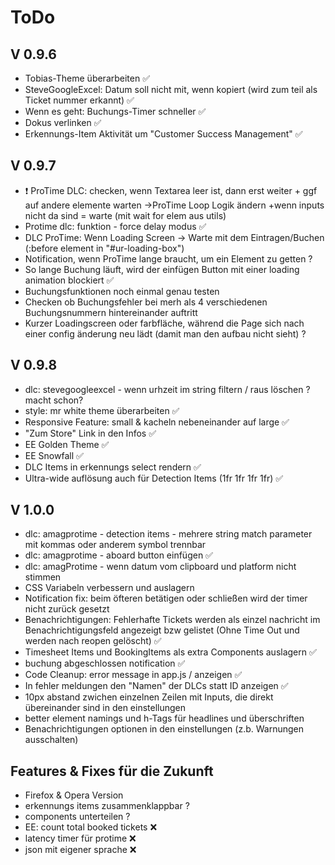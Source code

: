 # ToDo

## V 0.9.6
 - Tobias-Theme überarbeiten ✅
 - SteveGoogleExcel: Datum soll nicht mit, wenn kopiert (wird zum teil als Ticket nummer erkannt) ✅
 - Wenn es geht: Buchungs-Timer schneller ✅
 - Dokus verlinken ✅
 - Erkennungs-Item Aktivität um "Customer Success Management" ✅

## V 0.9.7
 - ❗️ ProTime DLC: checken, wenn Textarea leer ist, dann erst weiter + ggf auf andere elemente warten ->ProTime Loop Logik ändern
        +wenn inputs nicht da sind = warte (mit wait for elem aus utils)
 - Protime dlc: funktion - force delay modus ✅
 - DLC ProTime: Wenn Loading Screen -> Warte mit dem Eintragen/Buchen (:before element in "#ur-loading-box")
 - Notification, wenn ProTime lange braucht, um ein Element zu getten ?
 - So lange Buchung läuft, wird der einfügen Button mit einer loading animation blockiert ✅
 - Buchungsfunktionen noch einmal genau testen
 - Checken ob Buchungsfehler bei merh als 4 verschiedenen Buchungsnummern hintereinander auftritt
 - Kurzer Loadingscreen oder farbfläche, während die Page sich nach einer config änderung neu lädt (damit man den aufbau nicht sieht) ?

 
## V 0.9.8
 - dlc: stevegoogleexcel - wenn urhzeit im string filtern / raus löschen ? macht schon?
 - style: mr white theme überarbeiten ✅
 - Responsive Feature: small & kacheln nebeneinander auf large ✅
 - "Zum Store" Link in den Infos ✅
 - EE Golden Theme ✅
 - EE Snowfall ✅
 - DLC Items in erkennungs select rendern ✅
 - Ultra-wide auflösung auch für Detection Items (1fr 1fr 1fr 1fr) ✅
 
## V 1.0.0

 - dlc: amagprotime - detection items - mehrere string match parameter mit kommas oder anderem symbol trennbar
 - dlc: amagprotime - aboard button einfügen  ✅
 - dlc: amagProtime - wenn datum vom clipboard und platform nicht stimmen
 - CSS Variabeln verbessern und auslagern
 - Notification fix: beim öfteren betätigen oder schließen wird der timer nicht zurück gesetzt
 - Benachrichtigungen: Fehlerhafte Tickets werden als einzel nachricht im Benachrichtigungsfeld angezeigt bzw gelistet (Ohne Time Out und werden nach reopen gelöscht) ✅
 - Timesheet Items und BookingItems als extra Components auslagern ✅
 - buchung abgeschlossen notification ✅
 - Code Cleanup: error message in app.js / anzeigen ✅
 - In fehler meldungen den "Namen" der DLCs statt ID anzeigen ✅
 - 10px abstand zwichen einzelnen Zeilen mit Inputs, die direkt übereinander sind in den einstellungen
 - better element namings und h-Tags für headlines und überschriften
 - Benachrichtigungen optionen in den einstellungen (z.b. Warnungen ausschalten)
 
 
 ## Features & Fixes für die Zukunft

 - Firefox & Opera Version
 - erkennungs items zusammenklappbar ?
 - components unterteilen ?
 - EE: count total booked tickets ❌
 - latency timer für protime ❌
 - json mit eigener sprache ❌